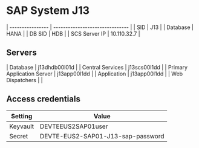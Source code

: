 # SAP System J13

| ---------------- | ------------------------------- |
| SID              | J13                          |
| Database         | HANA                     |
| DB SID           | HDB                       |
| SCS Server IP    | 10.110.32.7                    |

## Servers
| Database                    | j13dhdb00l01d          |
| Central Services            | j13scs00l1dd         |
| Primary Application Server  | j13app00l1dd          |
| Application                 | j13app00l1dd |
| Web Dispatchers             |      |


## Access credentials

| Setting          | Value                           |
| ---------------- | ------------------------------- |
| Keyvault         | DEVTEEUS2SAP01user                      |
| Secret           | DEVTE-EUS2-SAP01-J13-sap-password                |
